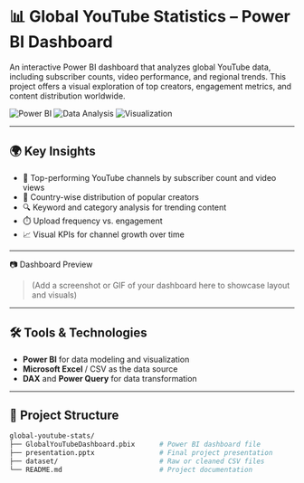 # 📊 Global YouTube Statistics – Power BI Dashboard

An interactive Power BI dashboard that analyzes global YouTube data, including subscriber counts, video performance, and regional trends. This project offers a visual exploration of top creators, engagement metrics, and content distribution worldwide.

![Power BI](https://img.shields.io/badge/PowerBI-Dashboard-yellow?logo=powerbi)
![Data Analysis](https://img.shields.io/badge/Data--Driven-Insights-blue)
![Visualization](https://img.shields.io/badge/Visualization-Complete-brightgreen)

---

## 🌍 Key Insights

- 🎥 Top-performing YouTube channels by subscriber count and video views  
- 📌 Country-wise distribution of popular creators  
- 🔍 Keyword and category analysis for trending content  
- ⏱️ Upload frequency vs. engagement  
- 📈 Visual KPIs for channel growth over time  

---
📷 Dashboard Preview
> (Add a screenshot or GIF of your dashboard here to showcase layout and visuals)

---
## 🛠 Tools & Technologies

- **Power BI** for data modeling and visualization  
- **Microsoft Excel** / CSV as the data source  
- **DAX** and **Power Query** for data transformation  

---

## 📁 Project Structure

```bash
global-youtube-stats/
├── GlobalYouTubeDashboard.pbix      # Power BI dashboard file
├── presentation.pptx                # Final project presentation
├── dataset/                         # Raw or cleaned CSV files
└── README.md                        # Project documentation
